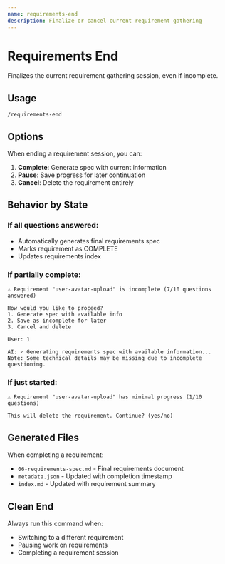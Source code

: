 ```yaml
---
name: requirements-end
description: Finalize or cancel current requirement gathering
---
```


# Requirements End

Finalizes the current requirement gathering session, even if incomplete.

## Usage

```
/requirements-end
```

## Options

When ending a requirement session, you can:

1. **Complete**: Generate spec with current information
2. **Pause**: Save progress for later continuation
3. **Cancel**: Delete the requirement entirely

## Behavior by State

### If all questions answered:

- Automatically generates final requirements spec
- Marks requirement as COMPLETE
- Updates requirements index

### If partially complete:

```
⚠️ Requirement "user-avatar-upload" is incomplete (7/10 questions answered)

How would you like to proceed?
1. Generate spec with available info
2. Save as incomplete for later
3. Cancel and delete

User: 1

AI: ✓ Generating requirements spec with available information...
Note: Some technical details may be missing due to incomplete questioning.
```

### If just started:

```
⚠️ Requirement "user-avatar-upload" has minimal progress (1/10 questions)

This will delete the requirement. Continue? (yes/no)
```

## Generated Files

When completing a requirement:

- `06-requirements-spec.md` - Final requirements document
- `metadata.json` - Updated with completion timestamp
- `index.md` - Updated with requirement summary

## Clean End

Always run this command when:

- Switching to a different requirement
- Pausing work on requirements
- Completing a requirement session
